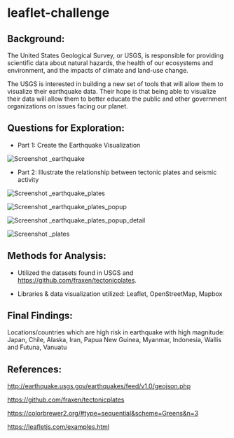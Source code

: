 # leaflet-challenge
## Background:

The United States Geological Survey, or USGS, is responsible for providing scientific data about natural hazards, the health of our ecosystems and environment, and the impacts of climate and land-use change. 

The USGS is interested in building a new set of tools that will allow them to visualize their earthquake data. Their hope is that being able to visualize their data will allow them to better educate the public and other government organizations on issues facing our planet.

## Questions for Exploration:

* Part 1: Create the Earthquake Visualization 

![Screenshot _earthquake](https://user-images.githubusercontent.com/100891182/178008739-4ffcd03f-ef64-40da-a67d-1b98d5e7e5fa.png)


* Part 2:  Illustrate the relationship between tectonic plates and seismic activity 

![Screenshot _earthquake_plates](https://user-images.githubusercontent.com/100891182/178008924-2f13ad63-0d0a-4443-bed1-083338662108.png)


![Screenshot _earthquake_plates_popup](https://user-images.githubusercontent.com/100891182/178008948-aad946bc-23ee-4a32-b122-b32082747a1e.png)


![Screenshot _earthquake_plates_popup_detail](https://user-images.githubusercontent.com/100891182/178008965-c1bd23c4-e621-4634-a25a-60cf49f98489.png)


![Screenshot _plates](https://user-images.githubusercontent.com/100891182/178008987-0debb2b9-9603-4607-84fe-05ed8c1f98ce.png)


## Methods for Analysis:

* Utilized the datasets found in USGS and https://github.com/fraxen/tectonicplates.

* Libraries & data visualization utilized: Leaflet, OpenStreetMap, Mapbox


## Final Findings:

Locations/countries which are high risk in earthquake with high magnitude: Japan, Chile, Alaska, Iran, Papua New Guinea, Myanmar, Indonesia, Wallis and Futuna, Vanuatu



## References:

http://earthquake.usgs.gov/earthquakes/feed/v1.0/geojson.php

https://github.com/fraxen/tectonicplates

https://colorbrewer2.org/#type=sequential&scheme=Greens&n=3

https://leafletjs.com/examples.html
